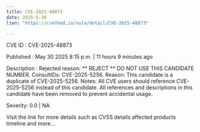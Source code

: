 ```yaml
---
title: CVE-2025-48873
date: 2025-5-30
lien: "https://cvefeed.io/vuln/detail/CVE-2025-48873"

---
```


CVE ID : CVE-2025-48873

Published :  May 30
2025
8:15 p.m. | 11 hours
9 minutes ago

Description : Rejected reason: ** REJECT ** DO NOT USE THIS CANDIDATE NUMBER. ConsultIDs: CVE-2025-5256. Reason: This candidate is a duplicate of CVE-2025-5256. Notes: All CVE users should reference CVE-2025-5256 instead of this candidate. All references and descriptions in this candidate have been removed to prevent accidental usage.

Severity: 0.0 | NA

Visit the link for more details
such as CVSS details
affected products
timeline
and more...
